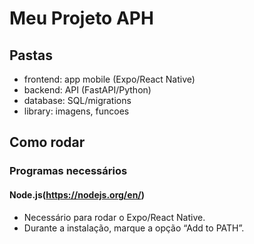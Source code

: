 # Meu Projeto APH

## Pastas
- frontend: app mobile (Expo/React Native)
- backend: API (FastAPI/Python)
- database: SQL/migrations
- library: imagens, funcoes

## Como rodar
### Programas necessários
#### Node.js(https://nodejs.org/en/)
- Necessário para rodar o Expo/React Native.
- Durante a instalação, marque a opção “Add to PATH”.